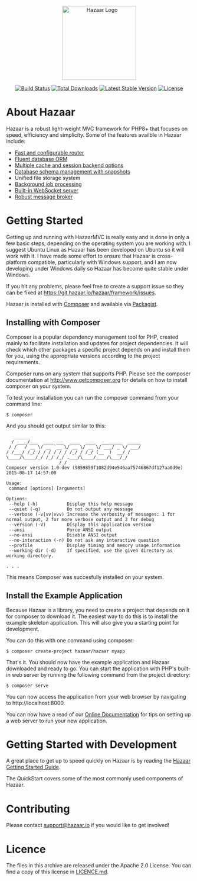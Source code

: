 <p align="center"><a href="https://hazaar.io" target="_blank"><img src="https://git.hazaar.io/hazaar/framework/-/raw/master/libs/hazaar-icon-lg.png?ref_type=heads&inline=false" width="200" alt="Hazaar Logo"></a></p>

<p align="center">
<a href="https://git.hazaar.io/hazaar/framework/pipelines"><img src="https://git.hazaar.io/hazaar/framework/badges/master/pipeline.svg" alt="Build Status"></a>
<a href="https://packagist.org/packages/hazaar/framework"><img src="https://img.shields.io/packagist/dt/hazaar/framework" alt="Total Downloads"></a>
<a href="https://packagist.org/packages/hazaar/framework"><img src="https://img.shields.io/packagist/v/hazaar/framework" alt="Latest Stable Version"></a>
<a href="https://packagist.org/packages/hazaar/framework"><img src="https://img.shields.io/packagist/l/hazaar/framework" alt="License"></a>
</p>

# About Hazaar

Hazaar is a robust light-weight MVC framework for PHP8+ that focuses on speed, efficiency and simplicity.  Some of the
features availble in Hazaar include:

* [Fast and configurable router](https://hazaar.io/docs/basics/routing.html)
* [Fluent database ORM](https://hazaar.io/docs/dbi/overview.html)
* [Multiple cache and session backend options](https://hazaar.io/docs/advanced/caching/overview.html)
* [Database schema management with snapshots](https://hazaar.io/docs/dbi/schema-manager.html)
* Unified file storage system
* [Background job processing](https://hazaar.io/docs/components/warlock/delayed-exec.html)
* [Built-in WebSocket server](https://hazaar.io/docs/components/warlock/overview.html)
* [Robust message broker](https://hazaar.io/docs/components/warlock/realtime-signalling.html)

# Getting Started

Getting up and running with HazaarMVC is really easy and is done in only a few basic
steps, depending on the operating system you are working with.  I suggest Ubuntu Linux
as Hazaar has been developed on Ubuntu so it will work with it.  I have made some effort
to ensure that Hazaar is cross-platform compatible, particularly with Windows support, and
I am now developing under Windows daily so Hazaar has become quite stable under Windows.

If you hit any problems, please feel free to create a support issue so they can be fixed
at https://git.hazaar.io/hazaar/framework/issues.

Hazaar is installed with [Composer](http://getcomposer.org) and available via
[Packagist](http://packagist.org). 

## Installing with Composer

Composer is a popular dependency management tool for PHP, created mainly to facilitate
installation and updates for project dependencies. It will check which other packages
a specific project depends on and install them for you, using the appropriate versions
according to the project requirements.

Composer runs on any system that supports PHP.  Please see the composer documentation at
http://www.getcomposer.org for details on how to install composer on your system.

To test your installation you can run the composer command from your command line:

```
$ composer
```

And you should get output similar to this:

```
   ______
  / ____/___  ____ ___  ____  ____  ________  _____
 / /   / __ \/ __ `__ \/ __ \/ __ \/ ___/ _ \/ ___/
/ /___/ /_/ / / / / / / /_/ / /_/ (__  )  __/ /
\____/\____/_/ /_/ /_/ .___/\____/____/\___/_/
                    /_/
Composer version 1.0-dev (9859859f1082d94e546aa75746867df127aa0d9e) 2015-08-17 14:57:00

Usage:
 command [options] [arguments]

Options:
 --help (-h)           Display this help message
 --quiet (-q)          Do not output any message
 --verbose (-v|vv|vvv) Increase the verbosity of messages: 1 for normal output, 2 for more verbose output and 3 for debug
 --version (-V)        Display this application version
 --ansi                Force ANSI output
 --no-ansi             Disable ANSI output
 --no-interaction (-n) Do not ask any interactive question
 --profile             Display timing and memory usage information
 --working-dir (-d)    If specified, use the given directory as working directory.

. . .
```

This means Composer was succesfully installed on your system.

## Install the Example Application

Because Hazaar is a library, you need to create a project that depends on it for composer
to download it.  The easiest way to do this is to install the example skeleton application.  This will
also give you a starting point for development.

You can do this with one command using composer:

```
$ composer create-project hazaar/hazaar myapp
```

That's it.  You should now have the example application and Hazaar downloaded and ready
to go. You can start the application with PHP's built-in web server by running the following
command from the project directory:

```
$ composer serve
```

You can now access the application from your web browser by navigating to http://localhost:8000.

You can now have a read of our [Online Documentation](https://hazaar.io/docs) for tips
on setting up a web server to run your new application.

# Getting Started with Development

A great place to get up to speed quickly on Hazaar is by reading the
[Hazaar Getting Started Guide](https://hazaar.io/docs/start/introduction).

The QuickStart covers some of the most commonly used components of Hazaar.

# Contributing

Please contact [support@hazaar.io](mailto:support@hazaar.io) if you would like to
get involved!

# Licence

The files in this archive are released under the Apache 2.0 License. You can find a
copy of this license in [LICENCE.md](https://git.hazaar.io/hazaar/framework/blob/master/LICENCE.md).